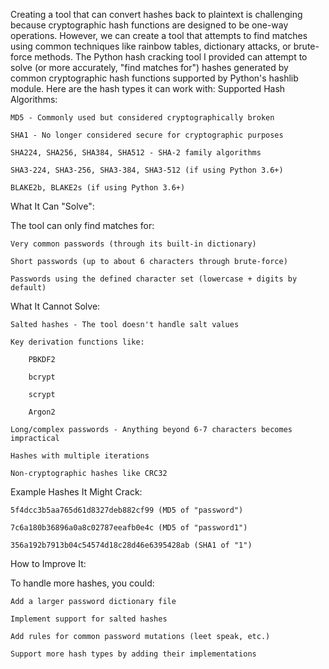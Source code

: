 Creating a tool that can convert hashes back to plaintext is challenging because cryptographic hash functions are designed to be one-way operations. However, we can create a tool that attempts to find matches using common techniques like rainbow tables, dictionary attacks, or brute-force methods.
The Python hash cracking tool I provided can attempt to solve (or more accurately, "find matches for") hashes generated by common cryptographic hash functions supported by Python's hashlib module. Here are the hash types it can work with:
Supported Hash Algorithms:

    MD5 - Commonly used but considered cryptographically broken

    SHA1 - No longer considered secure for cryptographic purposes

    SHA224, SHA256, SHA384, SHA512 - SHA-2 family algorithms

    SHA3-224, SHA3-256, SHA3-384, SHA3-512 (if using Python 3.6+)

    BLAKE2b, BLAKE2s (if using Python 3.6+)

What It Can "Solve":

The tool can only find matches for:

    Very common passwords (through its built-in dictionary)

    Short passwords (up to about 6 characters through brute-force)

    Passwords using the defined character set (lowercase + digits by default)

What It Cannot Solve:

    Salted hashes - The tool doesn't handle salt values

    Key derivation functions like:

        PBKDF2

        bcrypt

        scrypt

        Argon2

    Long/complex passwords - Anything beyond 6-7 characters becomes impractical

    Hashes with multiple iterations

    Non-cryptographic hashes like CRC32

Example Hashes It Might Crack:

    5f4dcc3b5aa765d61d8327deb882cf99 (MD5 of "password")

    7c6a180b36896a0a8c02787eeafb0e4c (MD5 of "password1")

    356a192b7913b04c54574d18c28d46e6395428ab (SHA1 of "1")

How to Improve It:

To handle more hashes, you could:

    Add a larger password dictionary file

    Implement support for salted hashes

    Add rules for common password mutations (leet speak, etc.)

    Support more hash types by adding their implementations

